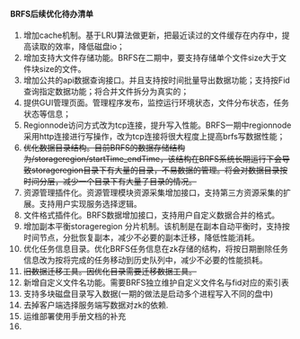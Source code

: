 #### BRFS后续优化待办清单

1. 增加cache机制。基于LRU算法做更新，把最近读过的文件缓存在内存中，提高读取的效率，降低磁盘io；
2. 增加支持大文件存储功能。BRFS在二期中，要支持存储单个文件size大于文件块size的文件。
3. 增加公共的api数据查询接口。并且支持按时间批量导出数据功能；支持按Fid查询指定数据功能；将合并文件拆分为真实的；
4. 提供GUI管理页面。管理程序发布，监控运行环境状态，文件分布状态，任务状态等信息；
5. Regionnode访问方式改为tcp连接，提升写入性能。BRFS一期中regionnode采用http连接进行写操作，改为tcp连接将很大程度上提高brfs写数据性能；
6. ~~优化数据目录结构。目前BRFS的数据存储结构为/storageregion/startTime_endTime，该结构在BRFS系统长期运行下会导致storageregion目录下有大量的目录，不易数据的管理。将会对数据目录按时间分层，减少一个目录下有大量子目录的情况。~~
7. 资源管理插件化。资源管理模块资源采集增加接口，支持第三方资源采集的扩展。支持用户实现服务选择逻辑。
8. 文件格式插件化。BRFS数据增加接口，支持用户自定义数据合并的格式。
9. 增加副本平衡storageregion 分片机制。该机制是在副本自动平衡时，支持按时间节点，分批恢复副本，减少不必要的副本迁移，降低性能消耗。
10. 优化任务信息目录。优化BRFS任务信息在zk存储的结构，将按日期删除任务信息改为按将完成的任务移动到历史队列中，减少不必要的性能损耗。
11. ~~旧数据迁移工具。因优化目录需要迁移数据工具。~~
12. 新增自定义文件名功能。需要BRFS独立维护自定义文件名与fid对应的索引表
13. 支持多块磁盘目录写入数据(一期的做法是启动多个进程写入不同的盘中)
14. 去掉客户端选择服务端写数据对zk的依赖.
15. 运维部署使用手册文档的补充
16. 

 